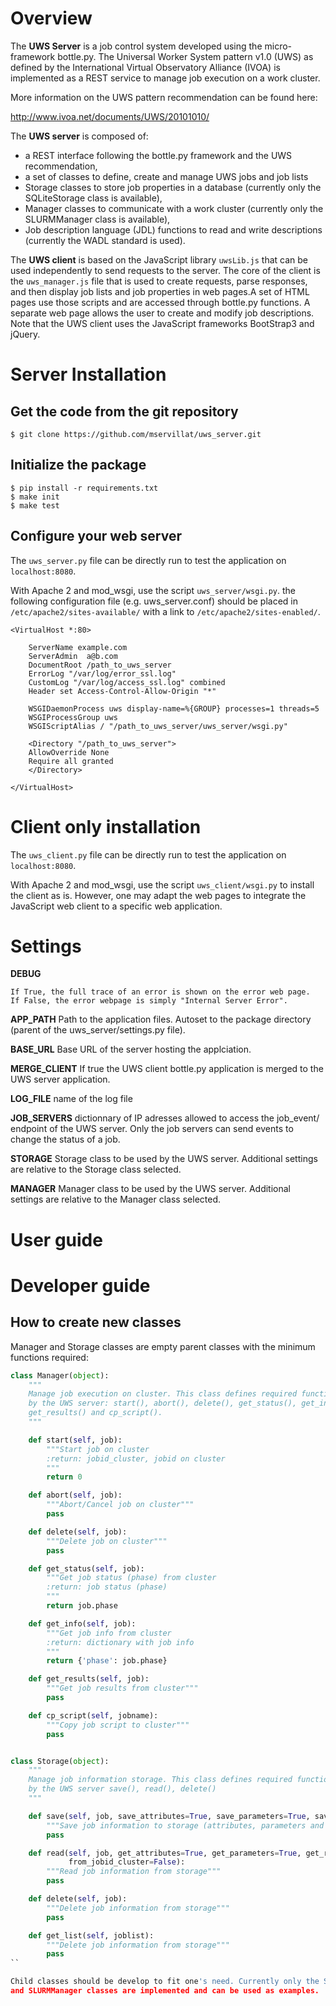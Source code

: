 
Overview
========
The **UWS Server** is a job control system developed using the micro-framework
bottle.py. The Universal Worker System pattern v1.0 (UWS) as defined
by the International Virtual Observatory Alliance (IVOA) is implemented
as a REST service to manage job execution on a work cluster.

More information on the UWS pattern recommendation can be found here:

http://www.ivoa.net/documents/UWS/20101010/

The **UWS server** is composed of:
* a REST interface following the bottle.py framework and the UWS recommendation,
* a set of classes to define, create and manage UWS jobs and job lists
* Storage classes to store job properties in a database (currently only the
  SQLiteStorage class is available),
* Manager classes to communicate with a work cluster (currently only the
  SLURMManager class is available),
* Job description language (JDL) functions to read and write descriptions
  (currently the WADL standard is used).

The **UWS client** is based on the JavaScript library `uwsLib.js` that can be
used independently to send requests to the server. The core of the client is the
`uws_manager.js` file that is used to create requests, parse responses, and then
display job lists and job properties in web pages.A set of HTML pages use those
scripts and are accessed through bottle.py functions. A separate web page allows
the user to create and modify job descriptions. Note that the UWS client uses the
JavaScript frameworks BootStrap3 and jQuery.


Server Installation
===================

Get the code from the git repository
------------------------------------
    $ git clone https://github.com/mservillat/uws_server.git

Initialize the package
----------------------
    $ pip install -r requirements.txt
    $ make init
    $ make test

Configure your web server
-------------------------
The `uws_server.py` file  can be directly run to test the application on
`localhost:8080`.

With Apache 2 and mod_wsgi, use the script `uws_server/wsgi.py`.
the following configuration file (e.g. uws_server.conf) should be placed in
`/etc/apache2/sites-available/` with a link to `/etc/apache2/sites-enabled/`.

    <VirtualHost *:80>

        ServerName example.com
        ServerAdmin  a@b.com
        DocumentRoot /path_to_uws_server
        ErrorLog "/var/log/error_ssl.log"
        CustomLog "/var/log/access_ssl.log" combined
        Header set Access-Control-Allow-Origin "*"

        WSGIDaemonProcess uws display-name=%{GROUP} processes=1 threads=5
        WSGIProcessGroup uws
        WSGIScriptAlias / "/path_to_uws_server/uws_server/wsgi.py"

        <Directory "/path_to_uws_server">
        AllowOverride None
        Require all granted
        </Directory>

    </VirtualHost>


Client only installation
========================
The `uws_client.py` file can be directly run to test the application on
`localhost:8080`.

With Apache 2 and mod_wsgi, use the script `uws_client/wsgi.py` to install the
client as is. However, one may adapt the web pages to integrate the JavaScript
web client to a specific web application.


Settings
========

**DEBUG**

    If True, the full trace of an error is shown on the error web page.
    If False, the error webpage is simply "Internal Server Error".

**APP_PATH**
    Path to the application files. Autoset to the package directory (parent
    of the uws_server/settings.py file).

**BASE_URL**
    Base URL of the server hosting the applciation.

**MERGE_CLIENT**
    If true the UWS client bottle.py application is merged to the UWS server
    application.

**LOG_FILE**
    name of the log file

**JOB_SERVERS**
    dictionnary of IP adresses allowed to access the job_event/ endpoint of
    the UWS server. Only the job servers can send events to change the status
    of a job.

**STORAGE**
    Storage class to be used by the UWS server. Additional settings are relative
    to the Storage class selected.

**MANAGER**
    Manager class to be used by the UWS server. Additional settings are relative
    to the Manager class selected.


User guide
==========



Developer guide
===============
How to create new classes
-------------------------
Manager and Storage classes are empty parent classes with the minimum functions
required:

```python
class Manager(object):
    """
    Manage job execution on cluster. This class defines required functions executed
    by the UWS server: start(), abort(), delete(), get_status(), get_info(),
    get_results() and cp_script().
    """

    def start(self, job):
        """Start job on cluster
        :return: jobid_cluster, jobid on cluster
        """
        return 0

    def abort(self, job):
        """Abort/Cancel job on cluster"""
        pass

    def delete(self, job):
        """Delete job on cluster"""
        pass

    def get_status(self, job):
        """Get job status (phase) from cluster
        :return: job status (phase)
        """
        return job.phase

    def get_info(self, job):
        """Get job info from cluster
        :return: dictionary with job info
        """
        return {'phase': job.phase}

    def get_results(self, job):
        """Get job results from cluster"""
        pass

    def cp_script(self, jobname):
        """Copy job script to cluster"""
        pass


class Storage(object):
    """
    Manage job information storage. This class defines required functions executed
    by the UWS server save(), read(), delete()
    """

    def save(self, job, save_attributes=True, save_parameters=True, save_results=True):
        """Save job information to storage (attributes, parameters and results)"""
        pass

    def read(self, job, get_attributes=True, get_parameters=True, get_results=True,
             from_jobid_cluster=False):
        """Read job information from storage"""
        pass

    def delete(self, job):
        """Delete job information from storage"""
        pass

    def get_list(self, joblist):
        """Delete job information from storage"""
        pass
``

Child classes should be develop to fit one's need. Currently only the SQLiteStorage
and SLURMManager classes are implemented and can be used as examples.
